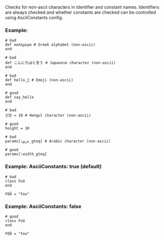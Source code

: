Checks for non-ascii characters in identifier and constant names.
Identifiers are always checked and whether constants are checked
can be controlled using AsciiConstants config.

### Example:
    # bad
    def καλημερα # Greek alphabet (non-ascii)
    end

    # bad
    def こんにちはと言う # Japanese character (non-ascii)
    end

    # bad
    def hello_🍣 # Emoji (non-ascii)
    end

    # good
    def say_hello
    end

    # bad
    신장 = 10 # Hangul character (non-ascii)

    # good
    height = 10

    # bad
    params[:عرض_gteq] # Arabic character (non-ascii)

    # good
    params[:width_gteq]

### Example: AsciiConstants: true (default)
    # bad
    class Foö
    end

    FOÖ = "foo"

### Example: AsciiConstants: false
    # good
    class Foö
    end

    FOÖ = "foo"
